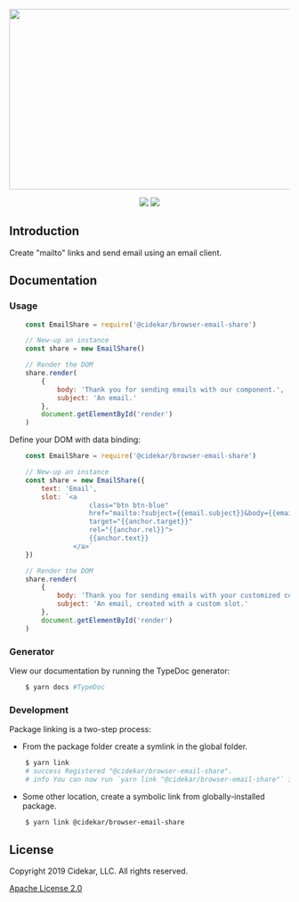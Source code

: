 <p align="center"><img src="https://user-images.githubusercontent.com/4164072/67222410-461a9980-f3fb-11e9-9353-e7c37fc531a7.png" width="540" height="325"></p>

<p align="center"><img src="https://img.shields.io/badge/License-Apache%202.0-brightgreen">&nbsp;<img src="https://img.shields.io/badge/npm-latest-blue.svg?maxAge=2592000"></p>

## Introduction
Create "mailto" links and send email using an email client.

## Documentation
### Usage
```js
    const EmailShare = require('@cidekar/browser-email-share')

    // New-up an instance
    const share = new EmailShare()

    // Render the DOM
    share.render(
        {
            body: 'Thank you for sending emails with our component.',
            subject: 'An email.'
        },
        document.getElementById('render')
    )

```

Define your DOM with data binding:
```js
    const EmailShare = require('@cidekar/browser-email-share')

    // New-up an instance
    const share = new EmailShare({
        text: 'Email',
        slot: `<a
                    class="btn btn-blue"
                    href="mailto:?subject={{email.subject}}&body={{email.body}}"
                    target="{{anchor.target}}"
                    rel="{{anchor.rel}}">
                    {{anchor.text}}
                </a>`
    })

    // Render the DOM
    share.render(
        {
            body: 'Thank you for sending emails with your customized component.',
            subject: 'An email, created with a custom slot.'
        },
        document.getElementById('render')
    )
```  

### Generator
 View our documentation by running the TypeDoc generator: 
```bash 
    $ yarn docs #TypeDoc 
```
### Development
Package linking is a two-step process:
- From the package folder create a symlink in the global folder.
```bash
    $ yarn link
    # success Registered "@cidekar/browser-email-share".
    # info You can now run `yarn link "@cidekar/browser-email-share"` in the projects where you want to use this package and it will be used instead.
```

- Some other location, create a symbolic link from globally-installed package.
```bash
    $ yarn link @cidekar/browser-email-share
```
## License
Copyright 2019 Cidekar, LLC. All rights reserved.

[Apache License 2.0](./license.md)